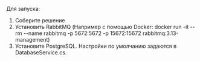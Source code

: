 Для запуска:
1. Соберите решение
2. Установить RabbitMQ (Например с помощью Docker: docker run -it --rm --name rabbitmq -p 5672:5672 -p 15672:15672 rabbitmq:3.13-management)
3. Установите PostgreSQL. Настройки по умолчанию задаются в DatabaseService.cs.
